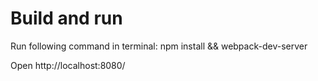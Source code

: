 # Build and run

Run following command in terminal: npm install && webpack-dev-server

Open http://localhost:8080/

